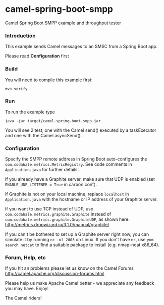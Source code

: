 # camel-spring-boot-smpp
Camel Spring Boot SMPP example and throughput tester

### Introduction
This example sends Camel messages to an SMSC from a Spring Boot app.

Please read **Configuration** first

### Build
You will need to compile this example first:

	mvn verify

### Run
To run the example type

	java -jar target/camel-spring-boot-smpp.jar

You will see 2 test, one with the Camel send() executed by a taskExecutor and one with the Camel asyncSend().

### Configuration
Specify the SMPP remote address in 
Spring Boot auto-configures the `com.codahale.metrics.MetricRegistry`.  See code comments in `Application.java` for further details.

If you already have a Graphite server, make sure that UDP is enabled (set `ENABLE_UDP_LISTENER = True` in carbon.conf).

If Graphite is not on your local machine, replace `localhost` in `Application.java` with the hostname or IP address of your Graphite server.

If you want to use TCP instead of UDP, use `com.codahale.metrics.graphite.Graphite` instead of `com.codahale.metrics.graphite.GraphiteUDP`,
as shown here: http://metrics.dropwizard.io/3.1.0/manual/graphite/

If you can't be bothered to set up a Graphite server right now, you can simulate it by running `nc -ul 2003` on Linux.
If you don't have `nc`, use `yum search netcat` to find a suitable package to install (e.g. nmap-ncat.x86_64).

### Forum, Help, etc

If you hit an problems please let us know on the Camel Forums
<http://camel.apache.org/discussion-forums.html>

Please help us make Apache Camel better - we appreciate any feedback you may
have.  Enjoy!



The Camel riders!
